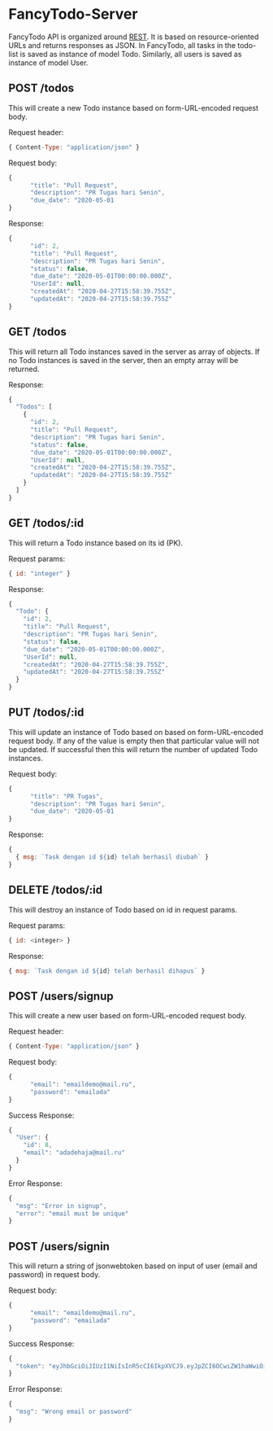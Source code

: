 # FancyTodo-Server

FancyTodo API is organized around [REST][1]. It is based on resource-oriented URLs and returns responses as JSON. In FancyTodo, all tasks in the todo-list is saved as instance of model Todo. Similarly, all users is saved as instance of model User.

## POST /todos

This will create a new Todo instance based on form-URL-encoded request body.

Request header:
```javascript
{ Content-Type: "application/json" }
```

Request body:
```javascript
{
      "title": "Pull Request",
      "description": "PR Tugas hari Senin",
      "due_date": "2020-05-01
}
```

Response: 
```javascript
{
      "id": 2,
      "title": "Pull Request",
      "description": "PR Tugas hari Senin",
      "status": false,
      "due_date": "2020-05-01T00:00:00.000Z",
      "UserId": null,
      "createdAt": "2020-04-27T15:58:39.755Z",
      "updatedAt": "2020-04-27T15:58:39.755Z"
}    
```

## GET /todos

This will return all Todo instances saved in the server as array of objects. If no Todo instances is saved in the server, then an empty array will be returned.

Response: 
```javascript
{
  "Todos": [
    {
      "id": 2,
      "title": "Pull Request",
      "description": "PR Tugas hari Senin",
      "status": false,
      "due_date": "2020-05-01T00:00:00.000Z",
      "UserId": null,
      "createdAt": "2020-04-27T15:58:39.755Z",
      "updatedAt": "2020-04-27T15:58:39.755Z"
    }
  ]
}
```

## GET /todos/:id

This will return a Todo instance based on its id (PK).

Request params: 
```javascript
{ id: "integer" }
```
Response:
```javascript
{
  "Todo": {
    "id": 2,
    "title": "Pull Request",
    "description": "PR Tugas hari Senin",
    "status": false,
    "due_date": "2020-05-01T00:00:00.000Z",
    "UserId": null,
    "createdAt": "2020-04-27T15:58:39.755Z",
    "updatedAt": "2020-04-27T15:58:39.755Z"
  }
}
```

## PUT /todos/:id

This will update an instance of Todo based on based on form-URL-encoded request body. If any of the value is empty then that particular value will not be updated. If successful then this will return the number of updated Todo instances.

Request body:
```javascript
{
      "title": "PR Tugas",
      "description": "PR Tugas hari Senin",
      "due_date": "2020-05-01
}
```

Response:
```javascript
{
  { msg: `Task dengan id ${id} telah berhasil diubah` }
}
```

## DELETE /todos/:id

This will destroy an instance of Todo based on id in request params.

Request params: 
```javascript
{ id: <integer> }
```

Response:
```javascript
{ msg: `Task dengan id ${id} telah berhasil dihapus` }
```


## POST /users/signup

This will create a new user based on form-URL-encoded request body.

Request header:
```javascript
{ Content-Type: "application/json" }
```

Request body:
```javascript
{
      "email": "emaildemo@mail.ru",
      "password": "emailada"
}
```

Success Response:
```javascript
{
  "User": {
    "id": 8,
    "email": "adadehaja@mail.ru"
  }
}
```

Error Response:
```javascript
{
  "msg": "Error in signup",
  "error": "email must be unique"
}
```

## POST /users/signin

This will return a string of jsonwebtoken based on input of user (email and password) in request body.

Request body:
```javascript
{
      "email": "emaildemo@mail.ru",
      "password": "emailada"
}
```

Success Response:
```javascript
{
  "token": "eyJhbGciOiJIUzI1NiIsInR5cCI6IkpXVCJ9.eyJpZCI6OCwiZW1haWwiOiJhZGFkZWhhamFAbWFpbC5ydSIsImlhdCI6MTU4ODA0ODg0MH0.xwCKLdoiniQYBSqRQDBt50gAlfEB0blhXqDmHNoWWL0"
}
```

Error Response:
```javascript
{
  "msg": "Wrong email or password"
}
```


[1]: https://en.wikipedia.org/wiki/Representational_state_transfer